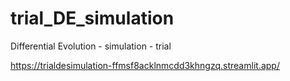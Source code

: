 # trial_DE_simulation
Differential Evolution - simulation - trial

https://trialdesimulation-ffmsf8acklnmcdd3khngzq.streamlit.app/

